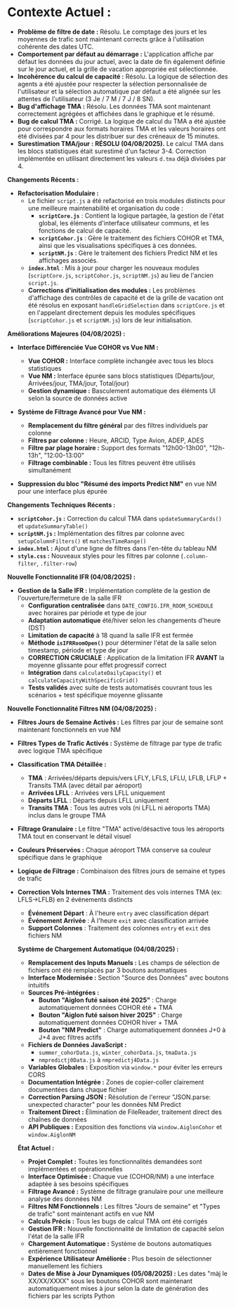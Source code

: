 # Contexte Actuel :

*   **Problème de filtre de date :** Résolu. Le comptage des jours et les moyennes de trafic sont maintenant corrects grâce à l'utilisation cohérente des dates UTC.
*   **Comportement par défaut au démarrage :** L'application affiche par défaut les données du jour actuel, avec la date de fin également définie sur le jour actuel, et la grille de vacation appropriée est sélectionnée.
*   **Incohérence du calcul de capacité :** Résolu. La logique de sélection des agents a été ajustée pour respecter la sélection personnalisée de l'utilisateur et la sélection automatique par défaut a été alignée sur les attentes de l'utilisateur (3 Je / 7 M / 7 J / 8 SN).
*   **Bug d'affichage TMA :** Résolu. Les données TMA sont maintenant correctement agrégées et affichées dans le graphique et le résumé.
*   **Bug de calcul TMA :** Corrigé. La logique de calcul du TMA a été ajustée pour correspondre aux formats horaires TMA et les valeurs horaires ont été divisées par 4 pour les distribuer sur des créneaux de 15 minutes.
*   **Surestimation TMA/jour :** **RÉSOLU (04/08/2025).** Le calcul TMA dans les blocs statistiques était surestimé d'un facteur 3-4. Correction implémentée en utilisant directement les valeurs `d.tma` déjà divisées par 4.

**Changements Récents :**

*   **Refactorisation Modulaire :**
    *   Le fichier `script.js` a été refactorisé en trois modules distincts pour une meilleure maintenabilité et organisation du code :
        *   **`scriptCore.js`** : Contient la logique partagée, la gestion de l'état global, les éléments d'interface utilisateur communs, et les fonctions de calcul de capacité.
        *   **`scriptCohor.js`** : Gère le traitement des fichiers COHOR et TMA, ainsi que les visualisations spécifiques à ces données.
        *   **`scriptNM.js`** : Gère le traitement des fichiers Predict NM et les affichages associés.
    *   **`index.html`** : Mis à jour pour charger les nouveaux modules (`scriptCore.js`, `scriptCohor.js`, `scriptNM.js`) au lieu de l'ancien `script.js`.
    *   **Corrections d'initialisation des modules :** Les problèmes d'affichage des contrôles de capacité et de la grille de vacation ont été résolus en exposant `handleGridSelection` dans `scriptCore.js` et en l'appelant directement depuis les modules spécifiques (`scriptCohor.js` et `scriptNM.js`) lors de leur initialisation.

**Améliorations Majeures (04/08/2025) :**

*   **Interface Différenciée Vue COHOR vs Vue NM :**
    *   **Vue COHOR :** Interface complète inchangée avec tous les blocs statistiques
    *   **Vue NM :** Interface épurée sans blocs statistiques (Départs/jour, Arrivées/jour, TMA/jour, Total/jour)
    *   **Gestion dynamique :** Basculement automatique des éléments UI selon la source de données active

*   **Système de Filtrage Avancé pour Vue NM :**
    *   **Remplacement du filtre général** par des filtres individuels par colonne
    *   **Filtres par colonne :** Heure, ARCID, Type Avion, ADEP, ADES
    *   **Filtre par plage horaire :** Support des formats "12h00-13h00", "12h-13h", "12:00-13:00"
    *   **Filtrage combinable :** Tous les filtres peuvent être utilisés simultanément

*   **Suppression du bloc "Résumé des imports Predict NM"** en vue NM pour une interface plus épurée

**Changements Techniques Récents :**

*   **`scriptCohor.js` :** Correction du calcul TMA dans `updateSummaryCards()` et `updateSummaryTable()`
*   **`scriptNM.js` :** Implémentation des filtres par colonne avec `setupColumnFilters()` et `matchesTimeRange()`
*   **`index.html` :** Ajout d'une ligne de filtres dans l'en-tête du tableau NM
*   **`style.css` :** Nouveaux styles pour les filtres par colonne (`.column-filter`, `.filter-row`)

**Nouvelle Fonctionnalité IFR (04/08/2025) :**

*   **Gestion de la Salle IFR :** Implémentation complète de la gestion de l'ouverture/fermeture de la salle IFR
    *   **Configuration centralisée** dans `DATE_CONFIG.IFR_ROOM_SCHEDULE` avec horaires par période et type de jour
    *   **Adaptation automatique** été/hiver selon les changements d'heure (DST)
    *   **Limitation de capacité** à 18 quand la salle IFR est fermée
    *   **Méthode `isIFRRoomOpen()`** pour déterminer l'état de la salle selon timestamp, période et type de jour
    *   **CORRECTION CRUCIALE** : Application de la limitation IFR **AVANT** la moyenne glissante pour effet progressif correct
    *   **Intégration** dans `calculateDailyCapacity()` et `calculateCapacityWithSpecificGrid()`
    *   **Tests validés** avec suite de tests automatisés couvrant tous les scénarios + test spécifique moyenne glissante

**Nouvelle Fonctionnalité Filtres NM (04/08/2025) :**

*   **Filtres Jours de Semaine Activés :** Les filtres par jour de semaine sont maintenant fonctionnels en vue NM
*   **Filtres Types de Trafic Activés :** Système de filtrage par type de trafic avec logique TMA spécifique
*   **Classification TMA Détaillée :**
    *   **TMA** : Arrivées/départs depuis/vers LFLY, LFLS, LFLU, LFLB, LFLP + Transits TMA (avec détail par aéroport)
    *   **Arrivées LFLL** : Arrivées vers LFLL uniquement
    *   **Départs LFLL** : Départs depuis LFLL uniquement
    *   **Transits TMA** : Tous les autres vols (ni LFLL ni aéroports TMA) inclus dans le groupe TMA
*   **Filtrage Granulaire :** Le filtre "TMA" active/désactive tous les aéroports TMA tout en conservant le détail visuel
*   **Couleurs Préservées :** Chaque aéroport TMA conserve sa couleur spécifique dans le graphique
*   **Logique de Filtrage :** Combinaison des filtres jours de semaine et types de trafic
*   **Correction Vols Internes TMA :** Traitement des vols internes TMA (ex: LFLS→LFLB) en 2 événements distincts
    *   **Événement Départ** : À l'heure `entry` avec classification départ
    *   **Événement Arrivée** : À l'heure `exit` avec classification arrivée
    *   **Support Colonnes** : Traitement des colonnes `entry` et `exit` des fichiers NM
    
    **Système de Chargement Automatique (04/08/2025) :**
    
    *   **Remplacement des Inputs Manuels :** Les champs de sélection de fichiers ont été remplacés par 3 boutons automatiques
    *   **Interface Modernisée :** Section "Source des Données" avec boutons intuitifs
    *   **Sources Pré-intégrées :**
        *   **Bouton "Aiglon futé saison été 2025"** : Charge automatiquement données COHOR été + TMA
        *   **Bouton "Aiglon futé saison hiver 2025"** : Charge automatiquement données COHOR hiver + TMA
        *   **Bouton "NM Predict"** : Charge automatiquement données J+0 à J+4 avec filtres actifs
    *   **Fichiers de Données JavaScript :**
        *   `summer_cohorData.js`, `winter_cohorData.js`, `tmaData.js`
        *   `nmpredictj0Data.js` à `nmpredictj4Data.js`
    *   **Variables Globales :** Exposition via `window.*` pour éviter les erreurs CORS
    *   **Documentation Intégrée :** Zones de copier-coller clairement documentées dans chaque fichier
    *   **Correction Parsing JSON :** Résolution de l'erreur "JSON.parse: unexpected character" pour les données NM Predict
    *   **Traitement Direct :** Élimination de FileReader, traitement direct des chaînes de données
    *   **API Publiques :** Exposition des fonctions via `window.AiglonCohor` et `window.AiglonNM`
    
    **État Actuel :**
    *   **Projet Complet :** Toutes les fonctionnalités demandées sont implémentées et opérationnelles
    *   **Interface Optimisée :** Chaque vue (COHOR/NM) a une interface adaptée à ses besoins spécifiques
    *   **Filtrage Avancé :** Système de filtrage granulaire pour une meilleure analyse des données NM
    *   **Filtres NM Fonctionnels :** Les filtres "Jours de semaine" et "Types de trafic" sont maintenant actifs en vue NM
    *   **Calculs Précis :** Tous les bugs de calcul TMA ont été corrigés
    *   **Gestion IFR :** Nouvelle fonctionnalité de limitation de capacité selon l'état de la salle IFR
    *   **Chargement Automatique :** Système de boutons automatiques entièrement fonctionnel
    *   **Expérience Utilisateur Améliorée :** Plus besoin de sélectionner manuellement les fichiers
    *   **Dates de Mise à Jour Dynamiques (05/08/2025) :** Les dates "màj le XX/XX/XXXX" sous les boutons COHOR sont maintenant automatiquement mises à jour selon la date de génération des fichiers par les scripts Python
